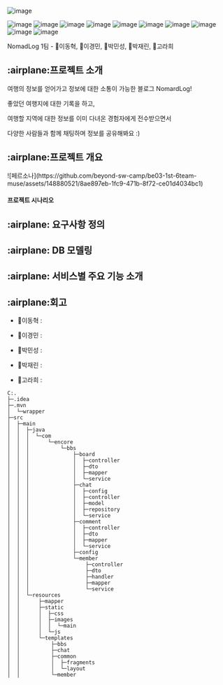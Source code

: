 
![image](https://github.com/beyond-sw-camp/be01-2nd-1Team-NomadLog/assets/142721325/16651570-f48c-4724-896d-87402a130c19)

![image](https://img.shields.io/badge/mariadb-003545.svg?style=for-the-badge&logo=mariadb&logoColor=white)
![image](https://img.shields.io/badge/SpringBoot-6DB33F.svg?style=for-the-badge&logo=SpringBoot&logoColor=white)
![image](https://img.shields.io/badge/maven-C71A36.svg?style=for-the-badge&logo=apachemaven&logoColor=white)
![image](https://img.shields.io/badge/junit5-25A162.svg?style=for-the-badge&logo=junit5&logoColor=white)
![image](https://img.shields.io/badge/java-C71A36.svg?style=for-the-badge&logoColor=white)
![image](https://img.shields.io/badge/Mybatis-000000.svg?style=for-the-badge&logoColor=white)
![image](https://img.shields.io/badge/websocket-ECD53F.svg?style=for-the-badge&logoColor=white)
![image](https://img.shields.io/badge/html5-E34F26.svg?style=for-the-badge&logo=html5&logoColor=white)
![image](https://img.shields.io/badge/css3-1572B6.svg?style=for-the-badge&logo=css3&logoColor=white)
![image](https://img.shields.io/badge/javascript-F7DF1E.svg?style=for-the-badge&logo=javascript&logoColor=white)

NomadLog
1팀 - 🦖이동혁, 🐙이경민, 🐋박민성, 🐰박재린, 🐥고라희

<h2>:airplane:프로젝트 소개</h2>

여행의 정보를 얻어가고 정보에 대한 소통이 가능한 블로그 NomardLog!  

좋았던 여행지에 대한 기록을 하고,  

여행할 지역에 대한 정보를 이미 다녀온 경험자에게 전수받으면서  

다양한 사람들과 함께 채팅하며 정보를 공유해봐요 :)

<h2>:airplane:프로젝트 개요</h2>
![페르소나](https://github.com/beyond-sw-camp/be03-1st-6team-muse/assets/148880521/8ae897eb-1fc9-471b-8f72-ce01d4034bc1)

<h4>프로젝트 시나리오</h4>

<h2>:airplane: 요구사항 정의</h2>

<h2>:airplane: DB 모델링</h2>

<h2>:airplane: 서비스별 주요 기능 소개</h2>

<h2>:airplane:회고 </h2>

 - 🦖이동혁 :  
 
 - 🐙이경민 :
   
 - 🐋박민성 :
   
 - 🐰박재린 :
   
 - 🐥고라희 :
   

```
C:.
├─.idea
├─.mvn
│  └─wrapper
├─src
│  ├─main
│  │  ├─java
│  │  │  └─com
│  │  │      └─encore
│  │  │          └─bbs
│  │  │              ├─board
│  │  │              │  ├─controller
│  │  │              │  ├─dto
│  │  │              │  ├─mapper
│  │  │              │  └─service
│  │  │              ├─chat
│  │  │              │  ├─config
│  │  │              │  ├─controller
│  │  │              │  ├─model
│  │  │              │  ├─repository
│  │  │              │  └─service
│  │  │              ├─comment
│  │  │              │  ├─controller
│  │  │              │  ├─dto
│  │  │              │  ├─mapper
│  │  │              │  └─service
│  │  │              ├─config
│  │  │              └─member
│  │  │                  ├─controller
│  │  │                  ├─dto
│  │  │                  ├─handler
│  │  │                  ├─mapper
│  │  │                  └─service
│  │  └─resources
│  │      ├─mapper
│  │      ├─static
│  │      │  ├─css
│  │      │  ├─images
│  │      │  │  └─main
│  │      │  └─js
│  │      └─templates
│  │          ├─bbs
│  │          ├─chat
│  │          ├─common
│  │          │  ├─fragments
│  │          │  └─layout
│  │          └─member
```
